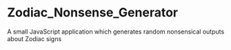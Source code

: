 # Zodiac_Nonsense_Generator
A small JavaScript application which generates random nonsensical outputs about Zodiac signs
